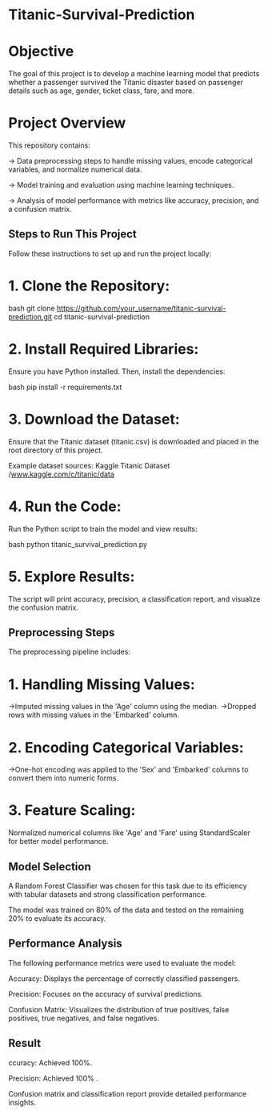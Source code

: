 # Titanic-Survival-Prediction

# Objective
The goal of this project is to develop a machine learning model that predicts whether a passenger survived the Titanic disaster based on passenger details such as age, gender, ticket class, fare, and more.

# Project Overview
This repository contains:

  -> Data preprocessing steps to handle missing values, encode categorical variables, and normalize numerical data.

  -> Model training and evaluation using machine learning techniques.

  -> Analysis of model performance with metrics like accuracy, precision, and a confusion matrix.

## Steps to Run This Project
Follow these instructions to set up and run the project locally:

# 1. Clone the Repository:

bash
git clone https://github.com/your_username/titanic-survival-prediction.git
cd titanic-survival-prediction

# 2. Install Required Libraries: 
Ensure you have Python installed. Then, install the dependencies:

bash
pip install -r requirements.txt

# 3. Download the Dataset:
Ensure that the Titanic dataset (titanic.csv) is downloaded and placed in the root directory of this project.

Example dataset sources: Kaggle Titanic Dataset /www.kaggle.com/c/titanic/data

# 4. Run the Code:
Run the Python script to train the model and view results:

bash
python titanic_survival_prediction.py

# 5. Explore Results:
The script will print accuracy, precision, a classification report, and visualize the confusion matrix.

## Preprocessing Steps
The preprocessing pipeline includes:

# 1. Handling Missing Values:

  ->Imputed missing values in the 'Age' column using the median.
  ->Dropped rows with missing values in the 'Embarked' column.

# 2. Encoding Categorical Variables:

  ->One-hot encoding was applied to the 'Sex' and 'Embarked' columns to convert them into numeric forms.

# 3. Feature Scaling:
Normalized numerical columns like 'Age' and 'Fare' using StandardScaler for better model performance.

## Model Selection
A Random Forest Classifier was chosen for this task due to its efficiency with tabular datasets and strong classification performance.

The model was trained on 80% of the data and tested on the remaining 20% to evaluate its accuracy.

## Performance Analysis
The following performance metrics were used to evaluate the model:

Accuracy: Displays the percentage of correctly classified passengers.

Precision: Focuses on the accuracy of survival predictions.

Confusion Matrix: Visualizes the distribution of true positives, false positives, true negatives, and false negatives.

## Result
ccuracy: Achieved 100%.

Precision: Achieved 100% .

Confusion matrix and classification report provide detailed performance insights.
